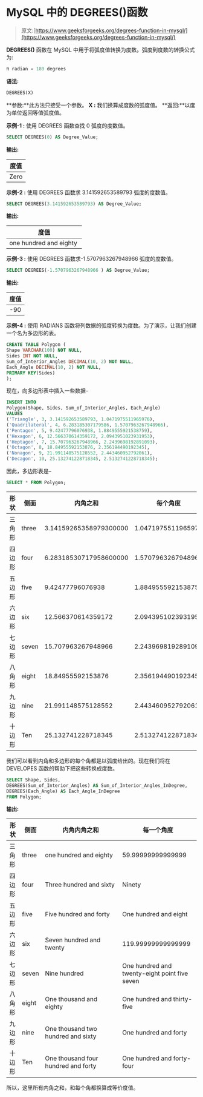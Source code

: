 # MySQL 中的 DEGREES()函数

> 原文:[https://www.geeksforgeeks.org/degrees-function-in-mysql/](https://www.geeksforgeeks.org/degrees-function-in-mysql/)

**DEGREES()** 函数在 MySQL 中用于将弧度值转换为度数。弧度到度数的转换公式为:

```sql
π radian = 180 degrees 

```

**语法:**

```sql
DEGREES(X)

```

**参数:**此方法只接受一个参数。
**X :** 我们换算成度数的弧度值。
**返回:**以度为单位返回等值弧度值。

**示例-1 :** 使用 DEGREES 函数查找 0 弧度的度数值。

```sql
SELECT DEGREES(0) AS Degree_Value;

```

**输出:**

| 度值 |
| --- |
| Zero |

**示例-2 :** 使用 DEGREES 函数求 3.141592653589793 弧度的度数值。

```sql
SELECT DEGREES(3.141592653589793) AS Degree_Value;

```

**输出:**

| 度值 |
| --- |
| one hundred and eighty  |

**示例-3 :** 使用 DEGREES 函数求-1.5707963267948966 弧度的度数值。

```sql
SELECT DEGREES(-1.5707963267948966 ) AS Degree_Value;

```

**输出:**

| 度值 |
| --- |
| -90 |

**示例-4 :** 使用 RADIANS 函数将列数据的弧度转换为度数。为了演示，让我们创建一个名为多边形的表。

```sql
CREATE TABLE Polygon (
Shape VARCHAR(100) NOT NULL,
Sides INT NOT NULL,
Sum_of_Interior_Angles DECIMAL(10, 2) NOT NULL,
Each_Angle DECIMAL(10, 2) NOT NULL,
PRIMARY KEY(Sides)
);

```

现在，向多边形表中插入一些数据–

```sql
INSERT INTO  
Polygon(Shape, Sides, Sum_of_Interior_Angles, Each_Angle)
VALUES
('Triangle', 3, 3.141592653589793, 1.0471975511965976),
('Quadrilateral', 4, 6.283185307179586, 1.5707963267948966),
('Pentagon', 5, 9.42477796076938, 1.8849555921538759),
('Hexagon', 6, 12.566370614359172, 2.0943951023931953),
('Heptagon', 7, 15.707963267948966, 2.2439698192891093),
('Octagon', 8, 18.84955592153876, 2.356194490192345),
('Nonagon', 9, 21.991148575128552, 2.443460952792061),
('Decagon', 10, 25.132741228718345, 2.5132741228718345);

```

因此，多边形表是–

```sql
SELECT * FROM Polygon;

```

| 形状 | 侧面 | 内角之和 | 每个角度 |
| --- | --- | --- | --- |
| 三角形 | three | 3.14159265358979300000 | 1.0471975511965976 |
| 四边形 | four | 6.28318530717958600000 | 1.5707963267948966 |
| 五边形 | five | 9.42477796076938 | 1.8849555921538759 |
| 六边形 | six | 12.566370614359172 | 2.0943951023931953 |
| 七边形 | seven | 15.707963267948966 | 2.2439698192891093 |
| 八角形 | eight | 18.84955592153876 | 2.356194490192345 |
| 九边形 | nine | 21.991148575128552 | 2.443460952792061 |
| 十边形 | Ten | 25.132741228718345 | 2.5132741228718345 |

我们可以看到内角和多边形的每个角都是以弧度给出的。现在我们将在 DEVELOPES 函数的帮助下把这些转换成度数。

```sql
SELECT Shape, Sides, 
DEGREES(Sum_of_Interior_Angles) AS Sum_of_Interior_Angles_InDegree, 
DEGREES(Each_Angle) AS Each_Angle_InDegree
FROM Polygon;

```

**输出:**

| 形状 | 侧面 | 内角内角之和 | 每一个角度 |
| --- | --- | --- | --- |
| 三角形 | three | one hundred and eighty  | 59.99999999999999 |
| 四边形 | four | Three hundred and sixty | Ninety |
| 五边形 | five | Five hundred and forty | One hundred and eight |
| 六边形 | six | Seven hundred and twenty | 119.99999999999999 |
| 七边形 | seven | Nine hundred | One hundred and twenty-eight point five seven |
| 八角形 | eight | One thousand and eighty | One hundred and thirty-five |
| 九边形 | nine | One thousand two hundred and sixty | One hundred and forty |
| 十边形 | Ten | One thousand four hundred and forty | One hundred and forty-four |

所以，这里所有内角之和，和每个角都换算成等价度值。